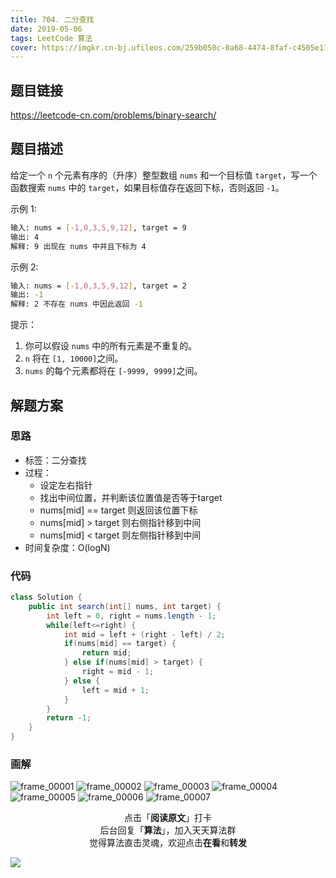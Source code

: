 ```yaml
---
title: 704. 二分查找
date: 2019-05-06
tags: LeetCode 算法
cover: https://imgkr.cn-bj.ufileos.com/259b050c-0a68-4474-8faf-c4505e11ee4a.png
---
```


## 题目链接

https://leetcode-cn.com/problems/binary-search/

## 题目描述

给定一个 `n` 个元素有序的（升序）整型数组 `nums` 和一个目标值 `target`，写一个函数搜索 `nums` 中的 `target`，如果目标值存在返回下标，否则返回 `-1`。

示例 1:

```bash
输入: nums = [-1,0,3,5,9,12], target = 9
输出: 4
解释: 9 出现在 nums 中并且下标为 4
```

示例 2:

```bash
输入: nums = [-1,0,3,5,9,12], target = 2
输出: -1
解释: 2 不存在 nums 中因此返回 -1
```

提示：

1. 你可以假设 `nums` 中的所有元素是不重复的。
2. `n` 将在 `[1, 10000]`之间。
3. `nums` 的每个元素都将在 `[-9999, 9999]`之间。

## 解题方案

### 思路

- 标签：二分查找
- 过程：
  - 设定左右指针
  - 找出中间位置，并判断该位置值是否等于target
  - nums[mid] == target 则返回该位置下标
  - nums[mid] > target 则右侧指针移到中间
  - nums[mid] < target 则左侧指针移到中间
- 时间复杂度：O(logN)

### 代码

```java
class Solution {
    public int search(int[] nums, int target) {
        int left = 0, right = nums.length - 1;
        while(left<=right) {
            int mid = left + (right - left) / 2;
            if(nums[mid] == target) {
                return mid;
            } else if(nums[mid] > target) {
                right = mid - 1;
            } else {
                left = mid + 1;
            }
        }
        return -1;
    }
}
```

### 画解

![frame_00001](https://imgkr.cn-bj.ufileos.com/1b6f47a7-d8b1-43fe-9551-a82e9326aaa1.png)
![frame_00002](https://imgkr.cn-bj.ufileos.com/1c8a84c8-6ac4-49a9-bfdb-e45115bebd61.png)
![frame_00003](https://imgkr.cn-bj.ufileos.com/e4b33205-55b9-4c7b-a0d4-25e1f59fd100.png)
![frame_00004](https://imgkr.cn-bj.ufileos.com/6cf996ac-8730-4014-952c-73b74feeab05.png)
![frame_00005](https://imgkr.cn-bj.ufileos.com/a6d8721a-ce95-4bca-b8dd-e7637556c238.png)
![frame_00006](https://imgkr.cn-bj.ufileos.com/0aea5cb7-abaa-4e71-ac3a-ada8d02f63a0.png)
![frame_00007](https://imgkr.cn-bj.ufileos.com/f51a8470-7e6f-46a3-ac36-f5868e701494.png)


<span style="display:block;text-align:center;">点击「<strong>阅读原文</strong>」打卡</span>
<span style="display:block;text-align:center;">后台回复「<strong>算法</strong>」，加入天天算法群</span>
<span style="display:block;text-align:center;">觉得算法直击灵魂，欢迎点击<strong>在看</strong>和<strong>转发</strong></span>

![](https://imgkr.cn-bj.ufileos.com/f3e6917b-991c-4ef5-a29a-bb5d9af1273a.gif)